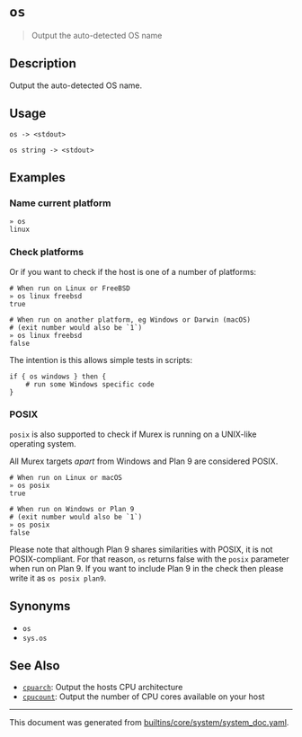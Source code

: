 # `os`

> Output the auto-detected OS name

## Description

Output the auto-detected OS name.

## Usage

```
os -> <stdout>

os string -> <stdout>
``` 

## Examples

### Name current platform

```
» os
linux
```

### Check platforms

Or if you want to check if the host is one of a number of platforms:

```
# When run on Linux or FreeBSD
» os linux freebsd
true

# When run on another platform, eg Windows or Darwin (macOS)
# (exit number would also be `1`)
» os linux freebsd
false
```

The intention is this allows simple tests in scripts:

```
if { os windows } then {
    # run some Windows specific code
}
```

### POSIX

`posix` is also supported to check if Murex is running on a UNIX-like operating
system.

All Murex targets _apart_ from Windows and Plan 9 are considered POSIX.

```
# When run on Linux or macOS
» os posix
true

# When run on Windows or Plan 9
# (exit number would also be `1`)
» os posix
false
```

Please note that although Plan 9 shares similarities with POSIX, it is not
POSIX-compliant. For that reason, `os` returns false with the `posix`
parameter when run on Plan 9. If you want to include Plan 9 in the check
then please write it as `os posix plan9`.

## Synonyms

* `os`
* `sys.os`


## See Also

* [`cpuarch`](../commands/cpuarch.md):
  Output the hosts CPU architecture
* [`cpucount`](../commands/cpucount.md):
  Output the number of CPU cores available on your host

<hr/>

This document was generated from [builtins/core/system/system_doc.yaml](https://github.com/lmorg/murex/blob/master/builtins/core/system/system_doc.yaml).